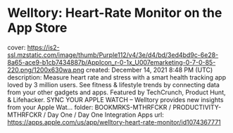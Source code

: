 # Welltory: Heart-Rate Monitor on the App Store

cover: https://is2-ssl.mzstatic.com/image/thumb/Purple112/v4/3e/d4/bd/3ed4bd9c-6e28-8a65-ace9-b1cb7434887b/AppIcon_r-0-1x_U007emarketing-0-7-0-85-220.png/1200x630wa.png
created: December 14, 2021 8:48 PM (UTC)
description: ‎Measure heart rate and stress with a smart health tracking app loved by 3 million users. See fitness & lifestyle trends by connecting data from your other gadgets and apps. Featured by TechCrunch, Product Hunt, & Lifehacker.  SYNC YOUR APPLE WATCH – Welltory provides new insights from your Apple Wat…
folder: BOOKMRKS-MTHRFCKR / PRODUCTIVITY-MTHRFCKR / Day One / Day One Integration Apps
url: https://apps.apple.com/us/app/welltory-heart-rate-monitor/id1074367771